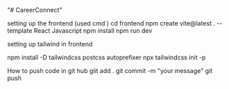"# CareerConnect" 


setting up the frontend <commands>(used cmd )
  cd frontend
  npm create vite@latest . --template React
  Javascript
  npm install
  npm run dev

  setting up tailwind in frontend

   npm install -D tailwindcss postcss autoprefixer
   npx tailwindcss init -p
  
  How to push code in git hub 
   giit add .
   git commit -m "your message"
   git push
